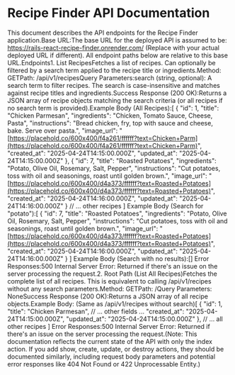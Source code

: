 # Recipe Finder API Documentation

This document describes the API endpoints for the Recipe Finder application.Base URL:The base URL for the deployed API is assumed to be: https://rails-react-recipe-finder.onrender.com/ (Replace with your actual deployed URL if different). All endpoint paths below are relative to this base URL.Endpoints1. List RecipesFetches a list of recipes. Can optionally be filtered by a search term applied to the recipe title or ingredients.Method: GETPath: /api/v1/recipesQuery Parameters:search (string, optional): A search term to filter recipes. The search is case-insensitive and matches against recipe titles and ingredients.Success Response (200 OK):Returns a JSON array of recipe objects matching the search criteria (or all recipes if no search term is provided).Example Body (All Recipes):[
  {
    "id": 1,
    "title": "Chicken Parmesan",
    "ingredients": "Chicken, Tomato Sauce, Cheese, Pasta",
    "instructions": "Bread chicken, fry, top with sauce and cheese, bake. Serve over pasta.",
    "image_url": "[https://placehold.co/600x400/f4a261/ffffff?text=Chicken+Parm](https://placehold.co/600x400/f4a261/ffffff?text=Chicken+Parm)",
    "created_at": "2025-04-24T14:15:00.000Z",
    "updated_at": "2025-04-24T14:15:00.000Z"
  },
  {
    "id": 7,
    "title": "Roasted Potatoes",
    "ingredients": "Potato, Olive Oil, Rosemary, Salt, Pepper",
    "instructions": "Cut potatoes, toss with oil and seasonings, roast until golden brown.",
    "image_url": "[https://placehold.co/600x400/d4a373/ffffff?text=Roasted+Potatoes](https://placehold.co/600x400/d4a373/ffffff?text=Roasted+Potatoes)",
    "created_at": "2025-04-24T14:16:00.000Z",
    "updated_at": "2025-04-24T14:16:00.000Z"
  }
  // ... other recipes
]
Example Body (Search for "potato"):[
  {
    "id": 7,
    "title": "Roasted Potatoes",
    "ingredients": "Potato, Olive Oil, Rosemary, Salt, Pepper",
    "instructions": "Cut potatoes, toss with oil and seasonings, roast until golden brown.",
    "image_url": "[https://placehold.co/600x400/d4a373/ffffff?text=Roasted+Potatoes](https://placehold.co/600x400/d4a373/ffffff?text=Roasted+Potatoes)",
    "created_at": "2025-04-24T14:16:00.000Z",
    "updated_at": "2025-04-24T14:16:00.000Z"
  }
]
Example Body (Search with no results):[]
Error Responses:500 Internal Server Error: Returned if there's an issue on the server processing the request.2. Root Path (List All Recipes)Fetches the complete list of all recipes. This is equivalent to calling /api/v1/recipes without any search parameters.Method: GETPath: /Query Parameters: NoneSuccess Response (200 OK):Returns a JSON array of all recipe objects.Example Body: (Same as /api/v1/recipes without search)[
  {
    "id": 1,
    "title": "Chicken Parmesan",
    // ... other fields ...
    "created_at": "2025-04-24T14:15:00.000Z",
    "updated_at": "2025-04-24T14:15:00.000Z"
  },
  // ... all other recipes
]
Error Responses:500 Internal Server Error: Returned if there's an issue on the server processing the request.(Note: This documentation reflects the current state of the API with only the index action. If you add show, create, update, or destroy actions, they should be documented similarly, including request body parameters and potential error responses like 404 Not Found or 422 Unprocessable Entity.)